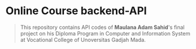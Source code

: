 # Online Course backend-API

> This repository contains API codes of **Maulana Adam Sahid**'s final project on his Diploma Program in Computer and Information System at Vocational College of Unoversitas Gadjah Mada.

